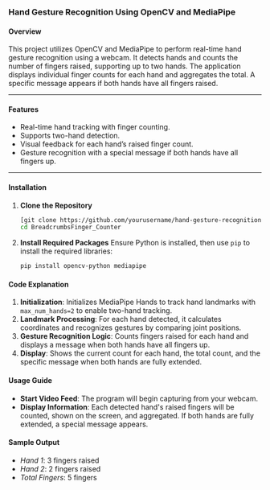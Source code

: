 ### **Hand Gesture Recognition Using OpenCV and MediaPipe**

#### **Overview**

This project utilizes OpenCV and MediaPipe to perform real-time hand gesture recognition using a webcam. It detects hands and counts the number of fingers raised, supporting up to two hands. The application displays individual finger counts for each hand and aggregates the total. A specific message appears if both hands have all fingers raised.

---

#### **Features**

- Real-time hand tracking with finger counting.
- Supports two-hand detection.
- Visual feedback for each hand’s raised finger count.
- Gesture recognition with a special message if both hands have all fingers up.

---

#### **Installation**

1. **Clone the Repository**

   ```bash
   [git clone https://github.com/yourusername/hand-gesture-recognition.git](https://github.com/NANITH777/Finger_Counter.git)
   cd BreadcrumbsFinger_Counter

   ```

2. **Install Required Packages**
   Ensure Python is installed, then use `pip` to install the required libraries:
   ```bash
   pip install opencv-python mediapipe
   ```

#### **Code Explanation**

1. **Initialization**: Initializes MediaPipe Hands to track hand landmarks with `max_num_hands=2` to enable two-hand tracking.
2. **Landmark Processing**: For each hand detected, it calculates coordinates and recognizes gestures by comparing joint positions.
3. **Gesture Recognition Logic**: Counts fingers raised for each hand and displays a message when both hands have all fingers up.
4. **Display**: Shows the current count for each hand, the total count, and the specific message when both hands are fully extended.

#### **Usage Guide**

- **Start Video Feed**: The program will begin capturing from your webcam.
- **Display Information**: Each detected hand's raised fingers will be counted, shown on the screen, and aggregated. If both hands are fully extended, a special message appears.

#### **Sample Output**

- _Hand 1_: 3 fingers raised
- _Hand 2_: 2 fingers raised
- _Total Fingers_: 5 fingers
